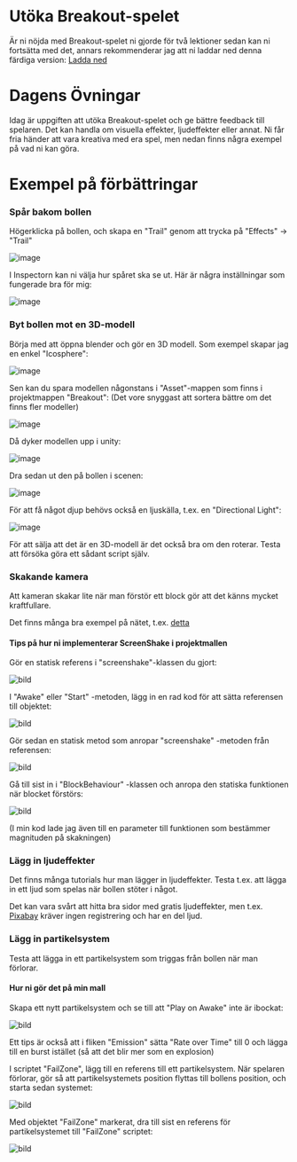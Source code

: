 # Utöka Breakout-spelet

Är ni nöjda med Breakout-spelet ni gjorde för två lektioner sedan kan ni fortsätta med det, annars rekommenderar jag att ni laddar ned denna färdiga version: [Ladda ned](breakoutDownload.md)


# Dagens Övningar

Idag är uppgiften att utöka Breakout-spelet och ge bättre feedback till spelaren. Det kan handla om visuella effekter, ljudeffekter eller annat. Ni får fria händer att vara kreativa med era spel, men nedan finns några exempel på vad ni kan göra.

# Exempel på förbättringar

### Spår bakom bollen

Högerklicka på bollen, och skapa en "Trail" genom att trycka på "Effects" -> "Trail"

![image](https://user-images.githubusercontent.com/70745846/162632235-8fd102d3-4401-43d9-880f-c2f54356521c.png)

I Inspectorn kan ni välja hur spåret ska se ut. Här är några inställningar som fungerade bra för mig:

![image](https://user-images.githubusercontent.com/70745846/162632310-dd7ba7a4-ad51-414e-b5e2-095a3fad0a1d.png)

### Byt bollen mot en 3D-modell

Börja med att öppna blender och gör en 3D modell. Som exempel skapar jag en enkel "Icosphere":

![image](https://user-images.githubusercontent.com/70745846/162634002-7a47571b-8dde-45f1-8e33-575ad4535d42.png)

Sen kan du spara modellen någonstans i "Asset"-mappen som finns i projektmappen "Breakout": (Det vore snyggast att sortera bättre om det finns fler modeller)

![image](https://user-images.githubusercontent.com/70745846/162634206-d71ca0df-fe37-49a5-891d-9bc25c1a4064.png)

Då dyker modellen upp i unity:

![image](https://user-images.githubusercontent.com/70745846/162634183-11f80dbb-9f63-4b11-801d-c166de10b390.png)

Dra sedan ut den på bollen i scenen:

![image](https://user-images.githubusercontent.com/70745846/162634298-dbc6801b-6350-4bc0-ba94-fd46f50e15ec.png)

För att få något djup behövs också en ljuskälla, t.ex. en "Directional Light":

![image](https://user-images.githubusercontent.com/70745846/162634328-c7edc08d-484c-47ae-9f06-1a60288e978d.png)

För att sälja att det är en 3D-modell är det också bra om den roterar. Testa att försöka göra ett sådant script själv.

### Skakande kamera

Att kameran skakar lite när man förstör ett block gör att det känns mycket kraftfullare.

Det finns många bra exempel på nätet, t.ex. [detta](https://medium.com/nice-things-ios-android-development/basic-2d-screen-shake-in-unity-9c27b56b516)

#### Tips på hur ni implementerar ScreenShake i projektmallen

Gör en statisk referens i "screenshake"-klassen du gjort:

![bild](https://user-images.githubusercontent.com/70745846/162698563-7d41ef47-45a7-4085-b86f-a308851eadab.png)

I "Awake" eller "Start" -metoden, lägg in en rad kod för att sätta referensen till objektet:

![bild](https://user-images.githubusercontent.com/70745846/162698739-aeeda658-c749-47da-8b08-75a1043cceb7.png)

Gör sedan en statisk metod som anropar "screenshake" -metoden från referensen:

![bild](https://user-images.githubusercontent.com/70745846/162698959-98665de2-0478-4d50-ad92-682d51cb8fcd.png)

Gå till sist in i "BlockBehaviour" -klassen och anropa den statiska funktionen när blocket förstörs:

![bild](https://user-images.githubusercontent.com/70745846/162699206-d9e2cb2a-dbd6-4f0d-8f74-3210952cb087.png)

(I min kod lade jag även till en parameter till funktionen som bestämmer magnituden på skakningen)

<!---
Tips: Om du använder min mall för spelet bör du anropa "screenshake"-metoden du gjort från objektet "LevelGen"

![image](https://user-images.githubusercontent.com/70745846/162633745-337ac0d7-e908-4d64-b41b-bed48ea1b22b.png)

![image](https://user-images.githubusercontent.com/70745846/162633779-63013112-3b46-41bf-b038-43281ccf1549.png)

![image](https://user-images.githubusercontent.com/70745846/162633852-bc367489-9885-4d96-a642-6dbfb439b339.png)
-->


### Lägg in ljudeffekter

Det finns många tutorials hur man lägger in ljudeffekter. Testa t.ex. att lägga in ett ljud som spelas när bollen stöter i något.

Det kan vara svårt att hitta bra sidor med gratis ljudeffekter, men t.ex. [Pixabay](https://pixabay.com/sound-effects/) kräver ingen registrering och har en del ljud.

### Lägg in partikelsystem

Testa att lägga in ett partikelsystem som triggas från bollen när man förlorar. 

#### Hur ni gör det på min mall

Skapa ett nytt partikelsystem och se till att "Play on Awake" inte är ibockat:

![bild](https://user-images.githubusercontent.com/70745846/162703208-3abf2a2c-4cda-46dc-8580-a6acc4f6a7c5.png)

Ett tips är också att i fliken "Emission" sätta "Rate over Time" till 0 och lägga till en burst istället (så att det blir mer som en explosion)

I scriptet "FailZone", lägg till en referens till ett partikelsystem. När spelaren förlorar, gör så att partikelsystemets position flyttas till bollens position, och starta sedan systemet:

![bild](https://user-images.githubusercontent.com/70745846/162703875-6e5782da-b1c9-4fca-9544-805a3dd7e763.png)

Med objektet "FailZone" markerat, dra till sist en referens för partikelsystemet till "FailZone" scriptet:

![bild](https://user-images.githubusercontent.com/70745846/162704115-d851f40c-428e-4305-bf9b-2e311e46cb6a.png)
